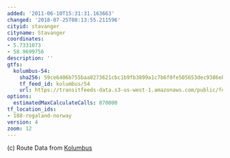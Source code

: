 ```yaml
---
added: '2011-06-10T15:31:31.163663'
changed: '2018-07-25T08:13:55.211596'
cityid: stavanger
cityname: Stavanger
coordinates:
- 5.7331073
- 58.9699756
description: ''
gtfs:
  kolumbus-54:
    sha256: 59ce6406b755baa8273621cbc1b9fb3899a1c7b6f0fe505653dec9386eb1852b
    tf_feed_id: kolumbus/54
    url: https://transitfeeds-data.s3-us-west-1.amazonaws.com/public/feeds/kolumbus/54/20180717/gtfs.zip
options:
  estimatedMaxCalculateCalls: 870000
tf_location_ids:
- 188-rogaland-norway
version: 4
zoom: 12
---
```


(c) Route Data from [Kolumbus](http://kolumbus.no)

